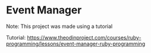 # **Event Manager**

Note: This project was made using a tutorial

Tutorial: https://www.theodinproject.com/courses/ruby-programming/lessons/event-manager-ruby-programming